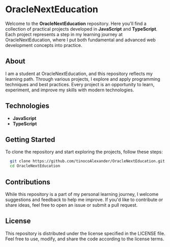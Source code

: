 # OracleNextEducation

Welcome to the **OracleNextEducation** repository. Here you'll find a collection of practical projects developed in **JavaScript** and **TypeScript**. Each project represents a step in my learning journey at OracleNextEducation, where I put both fundamental and advanced web development concepts into practice.

## About

I am a student at OracleNextEducation, and this repository reflects my learning path. Through various projects, I explore and apply programming techniques and best practices. Every project is an opportunity to learn, experiment, and improve my skills with modern technologies.

## Technologies

- **JavaScript**
- **TypeScript**

## Getting Started

To clone the repository and start exploring the projects, follow these steps:

```bash
  git clone https://github.com/tinocoAlexander/OracleNextEducation.git
  cd OracleNextEducation
```

## Contributions

While this repository is a part of my personal learning journey, I welcome suggestions and feedback to help me improve. If you'd like to contribute or share ideas, feel free to open an issue or submit a pull request.

## License

This repository is distributed under the license specified in the LICENSE file. Feel free to use, modify, and share the code according to the license terms.
